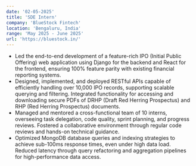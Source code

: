 ```yaml
---
date: '02-05-2025'
title: 'SDE Intern'
company: 'BlueStock Fintech'
location: 'Bengaluru, India'
range: 'May 2025 - June 2025'
url: 'https://bluestock.in/'
---
```


- Led the end-to-end development of a feature-rich IPO (Initial Public Offering) web application using Django for the backend and React for the frontend, ensuring 100% feature parity with existing financial reporting systems.
- Designed, implemented, and deployed RESTful APIs capable of efficiently handling over 10,000 IPO records, supporting scalable querying and filtering. Integrated functionality for accessing and downloading secure PDFs of DRHP (Draft Red Herring Prospectus) and RHP (Red Herring Prospectus) documents.
- Managed and mentored a cross-functional team of 10 interns, overseeing task delegation, code quality, sprint planning, and progress reviews. Fostered a collaborative environment through regular code reviews and hands-on technical guidance.
- Optimized MongoDB database queries and indexing strategies to achieve sub-100ms response times, even under high data load. Reduced latency through query refactoring and aggregation pipelines for high-performance data access.